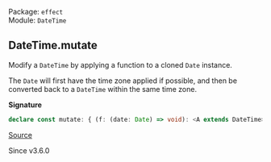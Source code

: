 Package: `effect`<br />
Module: `DateTime`<br />

## DateTime.mutate

Modify a `DateTime` by applying a function to a cloned `Date` instance.

The `Date` will first have the time zone applied if possible, and then be
converted back to a `DateTime` within the same time zone.

**Signature**

```ts
declare const mutate: { (f: (date: Date) => void): <A extends DateTime>(self: A) => A; <A extends DateTime>(self: A, f: (date: Date) => void): A; }
```

[Source](https://github.com/Effect-TS/effect/tree/main/packages/effect/src/DateTime.ts#L1139)

Since v3.6.0